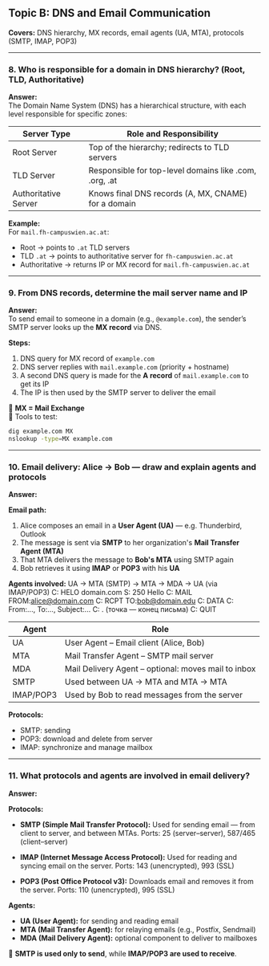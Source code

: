 
## Topic B: DNS and Email Communication

**Covers:** DNS hierarchy, MX records, email agents (UA, MTA), protocols (SMTP, IMAP, POP3)

---

### 8. Who is responsible for a domain in DNS hierarchy? (Root, TLD, Authoritative)

**Answer:**  
The Domain Name System (DNS) has a hierarchical structure, with each level responsible for specific zones:

| Server Type         | Role and Responsibility                               |
|---------------------|--------------------------------------------------------|
| Root Server         | Top of the hierarchy; redirects to TLD servers         |
| TLD Server          | Responsible for top-level domains like .com, .org, .at |
| Authoritative Server| Knows final DNS records (A, MX, CNAME) for a domain    |

**Example:**  
For `mail.fh-campuswien.ac.at`:
- Root → points to `.at` TLD servers  
- TLD `.at` → points to authoritative server for `fh-campuswien.ac.at`  
- Authoritative → returns IP or MX record for `mail.fh-campuswien.ac.at`

---

### 9. From DNS records, determine the mail server name and IP

**Answer:**  
To send email to someone in a domain (e.g., `@example.com`), the sender’s SMTP server looks up the **MX record** via DNS.

**Steps:**
1. DNS query for MX record of `example.com`
2. DNS server replies with `mail.example.com` (priority + hostname)
3. A second DNS query is made for the **A record** of `mail.example.com` to get its IP
4. The IP is then used by the SMTP server to deliver the email

📌 **MX = Mail Exchange**  
🧪 Tools to test:  
```bash
dig example.com MX
nslookup -type=MX example.com
````

---

### 10. Email delivery: Alice → Bob — draw and explain agents and protocols

**Answer:**

**Email path:**

1. Alice composes an email in a **User Agent (UA)** — e.g. Thunderbird, Outlook
2. The message is sent via **SMTP** to her organization's **Mail Transfer Agent (MTA)**
3. That MTA delivers the message to **Bob's MTA** using SMTP again
4. Bob retrieves it using **IMAP** or **POP3** with his **UA**

**Agents involved:**
UA → MTA (SMTP) → MTA → MDA → UA (via IMAP/POP3)
C: HELO domain.com
S: 250 Hello
C: MAIL FROM:<alice@domain.com>
C: RCPT TO:<bob@domain.edu>
C: DATA
C: From:..., To:..., Subject:...
C: . (точка — конец письма)
C: QUIT


| Agent     | Role                                                |
| --------- | --------------------------------------------------- |
| UA        | User Agent – Email client (Alice, Bob)              |
| MTA       | Mail Transfer Agent – SMTP mail server              |
| MDA       | Mail Delivery Agent – optional: moves mail to inbox |
| SMTP      | Used between UA → MTA and MTA → MTA                 |
| IMAP/POP3 | Used by Bob to read messages from the server        |

**Protocols:**

* SMTP: sending
* POP3: download and delete from server
* IMAP: synchronize and manage mailbox

---

### 11. What protocols and agents are involved in email delivery?

**Answer:**

**Protocols:**

* **SMTP (Simple Mail Transfer Protocol):**
  Used for sending email — from client to server, and between MTAs.
  Ports: 25 (server–server), 587/465 (client–server)

* **IMAP (Internet Message Access Protocol):**
  Used for reading and syncing email on the server.
  Ports: 143 (unencrypted), 993 (SSL)

* **POP3 (Post Office Protocol v3):**
  Downloads email and removes it from the server.
  Ports: 110 (unencrypted), 995 (SSL)

**Agents:**

* **UA (User Agent):** for sending and reading email
* **MTA (Mail Transfer Agent):** for relaying emails (e.g., Postfix, Sendmail)
* **MDA (Mail Delivery Agent):** optional component to deliver to mailboxes

📌 **SMTP is used only to send**, while **IMAP/POP3 are used to receive**.


